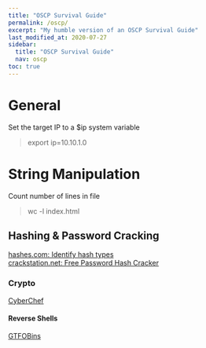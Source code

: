 ```yaml
---
title: "OSCP Survival Guide"
permalink: /oscp/
excerpt: "My humble version of an OSCP Survival Guide"
last_modified_at: 2020-07-27
sidebar:
  title: "OSCP Survival Guide"
  nav: oscp
toc: true
---
```


# General

Set the target IP to a $ip system variable
> export ip=10.10.1.0

# String Manipulation

Count number of lines in file
> wc -l index.html


## Hashing & Password Cracking

[hashes.com: Identify hash types](https://hashes.com/en/tools/hash_identifier)  
[crackstation.net: Free Password Hash Cracker](https://crackstation.net/)

### Crypto

[CyberChef](https://gchq.github.io/CyberChef/)


#### Reverse Shells

[GTFOBins](https://gtfobins.github.io/)

